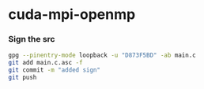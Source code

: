 # cuda-mpi-openmp


### Sign the src
```bash
gpg --pinentry-mode loopback -u "D873F5BD" -ab main.c
git add main.c.asc -f
git commit -m "added sign"
git push
```
